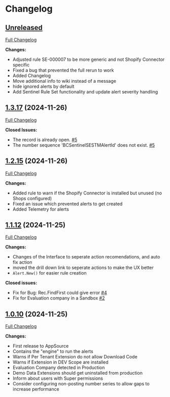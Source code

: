 # Changelog

## [Unreleased](https://github.com/StefanMaron/BusinessCentral.Sentinel/tree/HEAD)

[Full Changelog](https://github.com/StefanMaron/BusinessCentral.Sentinel/compare/1.3.17...HEAD)

**Changes:**

- Adjusted rule SE-000007 to be more generic and not Shopify Connector specific
- Fixed a bug that prevented the full rerun to work
- Added Changelog
- Move additional info to wiki instead of a message
- hide ignored alerts by default
- Add Sentinel Rule Set functionality and update alert severity handling


## [1.3.17](https://github.com/StefanMaron/BusinessCentral.Sentinel/tree/1.3.17) (2024-11-26)

[Full Changelog](https://github.com/StefanMaron/BusinessCentral.Sentinel/compare/1.2.15...1.3.17)

**Closed Issues:**

- The record is already open. [\#5](https://github.com/StefanMaron/BusinessCentral.Sentinel/issues/5)
- The number sequence 'BCSentinelSESTMAlertId' does not exist. [\#5](https://github.com/StefanMaron/BusinessCentral.Sentinel/issues/5)

## [1.2.15](https://github.com/StefanMaron/BusinessCentral.Sentinel/tree/1.2.15) (2024-11-26)

[Full Changelog](https://github.com/StefanMaron/BusinessCentral.Sentinel/compare/1.1.12...1.2.15)

**Changes:**

- Added rule to warn if the Shopify Connector is installed but unused (no Shops configured)
- Fixed an issue which prevented alerts to get created
- Added Telemetry for alerts

## [1.1.12](https://github.com/StefanMaron/BusinessCentral.Sentinel/tree/1.1.12) (2024-11-25)

[Full Changelog](https://github.com/StefanMaron/BusinessCentral.Sentinel/compare/1.0.10...1.1.12)

**Changes:**

- Changes of the Interface to seperate action recomendations, and auto fix action
- moved the drill down link to seperate actions to make the UX better
- `Alert.New()` for easier rule creation

**Closed issues:**

- Fix for Bug: Rec.FindFirst could give error [\#4](https://github.com/StefanMaron/BusinessCentral.Sentinel/issues/4)
- Fix for Evaluation company in a Sandbox [\#2](https://github.com/StefanMaron/BusinessCentral.Sentinel/issues/2)


## [1.0.10](https://github.com/StefanMaron/BusinessCentral.Sentinel/tree/1.0.10) (2024-11-25)

[Full Changelog](https://github.com/StefanMaron/BusinessCentral.Sentinel/commits/1.0.10)

**Changes:**

- First release to AppSource
- Contains the "engine" to run the alerts
- Warns if Per Tenant Extension do not allow Download Code
- Warns if Extension in DEV Scope are installed
- Evaluation Company detected in Production
- Demo Data Extensions should get uninstalled from production
- Inform about users with Super permissions
- Consider configuring non-posting number series to allow gaps to increase performance